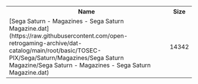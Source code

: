 <table>
<tr><th>Name</th><th>Size</th></tr>
<tr><td>
[Sega Saturn - Magazines - Sega Saturn Magazine.dat](https://raw.githubusercontent.com/open-retrogaming-archive/dat-catalog/main/root/basic/TOSEC-PIX/Sega/Saturn/Magazines/Sega Saturn Magazine/Sega Saturn - Magazines - Sega Saturn Magazine.dat)
</td><td>14342</td></tr>
</table>
